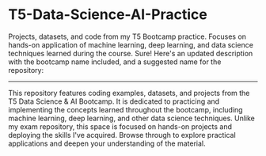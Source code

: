 # T5-Data-Science-AI-Practice
Projects, datasets, and code from my T5 Bootcamp practice. Focuses on hands-on application of machine learning, deep learning, and data science techniques learned during the course.
Sure! Here's an updated description with the bootcamp name included, and a suggested name for the repository:

---

This repository features coding examples, datasets, and projects from the T5 Data Science & AI Bootcamp. It is dedicated to practicing and implementing the concepts learned throughout the bootcamp, including machine learning, deep learning, and other data science techniques. Unlike my exam repository, this space is focused on hands-on projects and deploying the skills I've acquired. Browse through to explore practical applications and deepen your understanding of the material.

